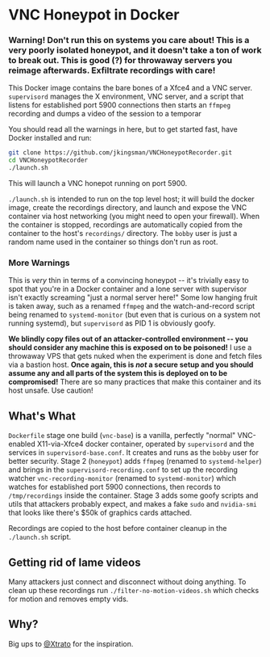 # VNC Honeypot in Docker

### __Warning! Don't run this on systems you care about! This is a very poorly isolated honeypot, and it doesn't take a ton of work to break out. This is good (?) for throwaway servers you reimage afterwards. Exfiltrate recordings with care!__

This Docker image contains the bare bones of a Xfce4 and a VNC server. `supervisord` manages the X environment, VNC server, and a script that listens for established port 5900 connections then starts an `ffmpeg` recording and dumps a video of the session to a temporar

You should read all the warnings in here, but to get started fast, have Docker installed and run:

```bash
git clone https://github.com/jkingsman/VNCHoneypotRecorder.git
cd VNCHoneypotRecorder
./launch.sh
```

This will launch a VNC honepot running on port 5900.

`./launch.sh` is intended to run on the top level host; it will build the docker image, create the recordings directory, and launch and expose the VNC container via host networking (you might need to open your firewall). When the container is stopped, recordings are automatically copied from the container to the host's `recordings/` directory. The `bobby` user is just a random name used in the container so things don't run as root.

### More Warnings

This is *very* thin in terms of a convincing honeypot -- it's trivially easy to spot that you're in a Docker container and a lone server with supervisor isn't exactly screaming "just a normal server here!" Some low hanging fruit is taken away, such as a renamed `ffmpeg` and the watch-and-record script being renamed to `systemd-monitor` (but even that is curious on a system not running systemd), but `supervisord` as PID 1 is obviously goofy.

__We blindly copy files out of an attacker-controlled environment -- you should consider any machine this is exposed on to be poisoned!__ I use a throwaway VPS that gets nuked when the experiment is done and fetch files via a bastion host. __Once again, this is *not* a secure setup and you should assume any and all parts of the system this is deployed on to be compromised!__ There are so many practices that make this container and its host unsafe. Use caution!

## What's What

`Dockerfile` stage one build (`vnc-base`) is a vanilla, perfectly "normal" VNC-enabled X11-via-Xfce4 docker container, operated by `supervisord` and the services in `supervisord-base.conf`. It creates and runs as the `bobby` user for better security. Stage 2 (`honeypot`) adds `ffmpeg` (renamed to `systemd-helper`) and brings in the `supervisord-recording.conf` to set up the recording watcher `vnc-recording-monitor` (renamed to `systemd-monitor`) which watches for established port 5900 connections, then records to `/tmp/recordings` inside the container. Stage 3 adds some goofy scripts and utils that attackers probably expect, and makes a fake `sudo` and `nvidia-smi` that looks like there's $50k of graphics cards attached.

Recordings are copied to the host before container cleanup in the `./launch.sh` script.

## Getting rid of lame videos

Many attackers just connect and disconnect without doing anything. To clean up these recordings run `./filter-no-motion-videos.sh` which checks for motion and removes empty vids.

## Why?

Big ups to [@Xtrato](https://x.com/Xtrato/status/1939222218107445715) for the inspiration.
